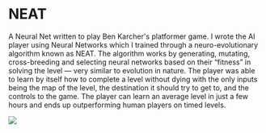 # NEAT
A Neural Net written to play Ben Karcher's platformer game. I wrote the AI player using Neural Networks which I trained
through a neuro-evolutionary algorithm known as NEAT. The algorithm works by generating, mutating, cross-breeding and selecting
neural networks based on their “fitness” in solving the level — very similar to evolution in nature. The player was able to learn by itself how to complete a level without dying with the only inputs being the map of the level, the destination it should try to get to, and the controls to the game. The player can learn an average level in just a few hours and ends up outperforming human players on timed levels.

![](https://i.imgur.com/nIA2xbr.png)

